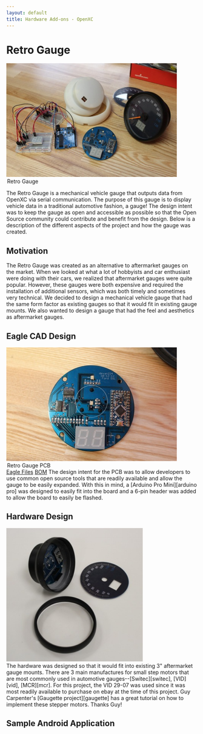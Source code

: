 ```yaml
---
layout: default
title: Hardware Add-ons - OpenXC
---
```


<div class="page-header">
    <h1>Retro Gauge</h1>
</div>

<div class="well">
    <img src="/images/retro-gauge/overview.jpg" />
    <legend>Retro Gauge</legend>
</div>

The Retro Gauge is a mechanical vehicle gauge that outputs data from OpenXC via serial 
communication. The purpose of this gauge is to display vehicle data in a traditional automotive fashion, a gauge! The design intent was to keep the gauge as open and accessible as possible so that the Open Source community could contribute and benefit from the design. Below is a description of the different aspects of the project and how the gauge was created.


<div class="page-header">
    <h2>Motivation</h2>
</div>

The Retro Gauge was created as an alternative to aftermarket gauges on the market. When we
looked at what a lot of hobbyists and car enthusiast were doing with their cars, we realized that aftermarket gauges were quite popular. However, these gauges were both expensive and required the installation of additional sensors, which was both timely and sometimes very technical. We decided to design a mechanical vehicle gauge that had the same form factor as existing gauges so that it would fit in existing gauge mounts. We also wanted to design a gauge that had the feel and aesthetics as aftermarket gauges.  
 
<div class="page-header">
    <h2>Eagle CAD Design</h2>
</div> 

<div class="well">
	<div class="row">
		<div class="span4">
			<img src="/images/retro-gauge/pcb.jpg" />
    		<legend>Retro Gauge PCB</legend>
		</div>
		<div class="span4">
			<thead>
				<a href="/documents/retro-gauge/rgEagle.zip">Eagle Files</a>
				<a href="/documents/retro-gauge/rgBOM.zip">BOM</a>
				The design intent for the PCB was to allow developers to use common open source tools that are readily available and allow the gauge to be easily expanded. With this in mind, a [Arduino Pro Mini][arduino pro] was designed to easily fit into the board and a 6-pin header was added to allow the board to easily be flashed. 
			</thead>
		</div>
	</div>
</div>




<div class="page-header">
    <h2>Hardware Design</h2>
</div> 

<div class="well">
    <div class ="row">
        <div class="span4">
            <img src="/images/retro-gauge/hardware.jpg" />
        </div>
        <div class="span4">    
			<thead>
				The hardware was designed so that it would fit into existing 3" aftermarket gauge mounts. There are 3 main manufactures for small step motors that are most commonly used in automotive gauges--[Switec][switec], [VID][vid], [MCR][mcr]. For this project, the VID 29-07 was used since it was most readily available to purchase on ebay at the time of this project. Guy Carpenter's [Gaugette project][gaugette] has a great tutorial on how to implement these stepper motors. Thanks Guy!
			</thead>
		</div>
	</div>
</div>


<div class="page-header">
    <h2>Sample Android Application</h2>
</div> 

[arduino pro]: <http://arduino.cc/en/Main/ArduinoBoardProMini>
[switec]: <http://jukenswisstech.com/index.php/products/x10/>
[vid]: <http://www.vid.wellgain.com/product.aspx>
[mcr]: <http://mcrmotorusa.com/Stepper%20Motors.html>